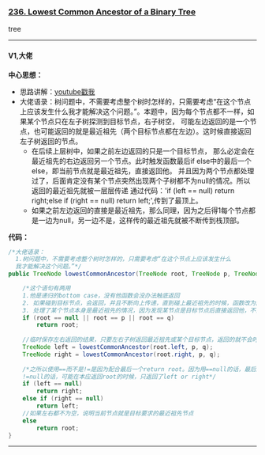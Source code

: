 ### [236. Lowest Common Ancestor of a Binary Tree](https://leetcode.com/problems/lowest-common-ancestor-of-a-binary-tree/)

tree

---

#### V1,大佬

**中心思想：**
- 思路讲解：[youtube戳我](https://www.youtube.com/watch?v=py3R23aAPCA)
- 大佬语录：树问题中，不需要考虑整个树时怎样的，只需要考虑“在这个节点上应该发生什么我才能解决这个问题。”。本题中，因为每个节点都不一样，如果某个节点只在左子树探测到目标节点，右子树空，
可能左边返回的是一个节点，也可能返回的就是最近祖先（两个目标节点都在左边）。这时候直接返回左子树返回的节点。
  - 在后续上层树中，如果之前左边返回的只是一个目标节点，
那么必定会在最近祖先的右边返回另一个节点。此时触发函数最后if else中的最后一个else，即当前节点就是最近祖先，直接返回他。
并且因为两个节点都处理过了，后面肯定没有某个节点突然出现两个子树都不为null的情况。所以返回的最近祖先就被一层层传递
通过代码：'if (left == null) return right;else if (right == null) return left;',传到了最顶上。
  - 如果之前左边返回的直接是最近祖先，那么同理，因为之后得1每个节点都是一边为null，另一边不是，这样传的最近祖先就被不断传到栈顶部。

**代码：**
```java
/*大佬语录：
  1.树问题中，不需要考虑整个树时怎样的，只需要考虑“在这个节点上应该发生什么
  我才能解决这个问题。”*/
public TreeNode lowestCommonAncestor(TreeNode root, TreeNode p, TreeNode q) {

    /*这个语句有两用
    1.他是递归的bottom case，没有他函数会没办法触底返回
    2. 如果碰到目标节点，会返回，并且不断向上传递，直到碰上最近祖先的时候，函数改为向上传递最近祖先
    3. 处理了某个节点本身是最近祖先的情况，因为发现某节点是目标节点后直接返回他，不会再查看左右子树了，正好返回的这个节点就是最近祖先。*/
    if (root == null || root == p || root == q) 
        return root;
    
    //临时保存左右返回的结果，只要左右子树返回最近祖先或某个目标节点，返回的就不会时null
    TreeNode left = lowestCommonAncestor(root.left, p, q);
    TreeNode right = lowestCommonAncestor(root.right, p, q);
    
    /*之所以使用==而不是!=是因为配合最后一个return root。因为用==null的话，最后的else属于左右都有的情况。而用
    !=null的话，可能在本应返回root的时候，只返回了left or right*/
    if (left == null) 
        return right;
    else if (right == null) 
        return left;
    //如果左右都不为空，说明当前节点就是目标要求的最近祖先节点
    else 
        return root;
}
```

---
